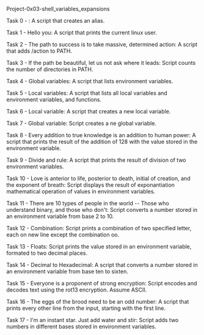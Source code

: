 Project-0x03-shell_variables_expansions

Task 0 - <o>: A script that creates an alias.

Task 1 - Hello you: A script that prints the current linux user.

Task 2 - The path to success is to take massive, determined action: A script that adds /action to PATH.

Task 3 - If the path be beautiful, let us not ask where it leads: Script counts the number of directories in PATH.

Task 4 - Global variables: A script that lists environment variables.

Task 5 - Local variables: A script that lists all local variables and environment variables, and functions.

Task 6 - Local variable: A script that creates a new local variable.

Task 7 - Global variable: Script creates a ne global variable.

Task 8 - Every addition to true knowledge is an addition to human power: A script that prints the result of the addition of 128 with the value stored in the environment variable.

Task 9 - Divide and rule: A script that prints the result of division of two environment variables.

Task 10 - Love is anterior to life, posterior to death, initial of creation, and the exponent of breath: Script displays the result of exponantiation mathematical operation of values in environment variables.

Task 11 - There are 10 types of people in the world -- Those who understand binary, and those who don't: Script converts a number stored in an environment variable from base 2 to 10.

Task 12 - Combination: Script prints a combination of two specified letter, each on new line except the combination oo.

Task 13 - Floats: Script prints the value stored in an environment variable, formated to two decimal places.

Task 14 - Decimal to Hexadecimal: A script that converts a number stored in an environment variable from base ten to sixten.

Task 15 - Everyone is a proponent of strong encryption: Script encodes and decodes text using the rot13 encryption. Assume ASCII.

Task 16 - The eggs of the brood need to be an odd number: A script that prints every other line from the input, starting with the first line.

Task 17 - I'm an instant star. Just add water and stir: Script adds two numbers in different bases stored in environment variables.
